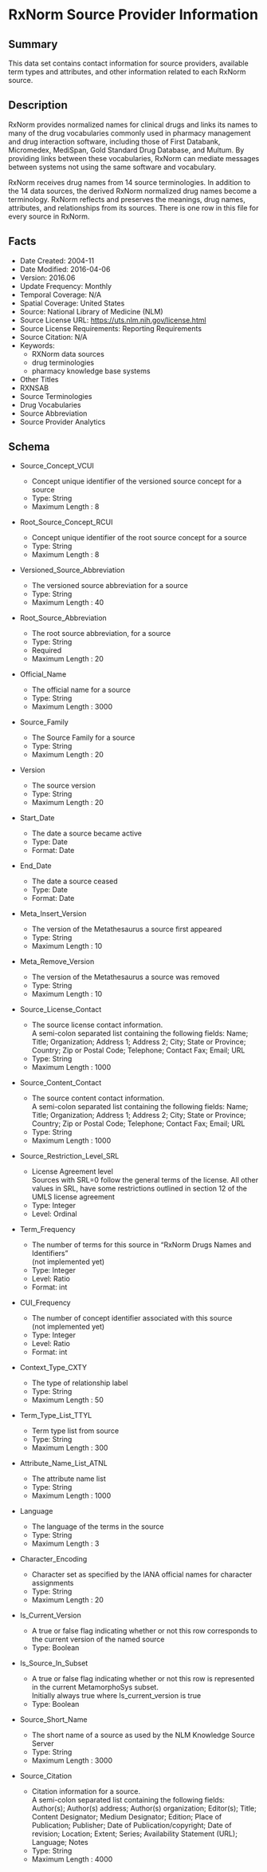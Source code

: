 # RxNorm Source Provider Information

## Summary
This data set contains contact information for source providers, available term types and attributes, and other information related to each RxNorm source.

## Description
RxNorm provides normalized names for clinical drugs and links its names to many of the drug vocabularies commonly used in pharmacy management and drug interaction software, including those of First Databank, Micromedex, MediSpan, Gold Standard Drug Database, and Multum. By providing links between these vocabularies, RxNorm can mediate messages between systems not using the same software and vocabulary.

RxNorm receives drug names from 14 source terminologies. In addition to the 14 data sources, the derived RxNorm normalized drug names become a terminology. 
RxNorm reflects and preserves the meanings, drug names, attributes, and relationships from its sources. There is one row in this file for every source in RxNorm.

## Facts
- Date Created: 2004-11
- Date Modified: 2016-04-06
- Version: 2016.06
- Update Frequency: Monthly
- Temporal Coverage: N/A
- Spatial Coverage: United States
- Source: National Library of Medicine (NLM)
- Source License URL: https://uts.nlm.nih.gov/license.html
- Source License Requirements: Reporting Requirements
- Source Citation: N/A
- Keywords:
  - RXNorm data sources
  - drug terminologies
  - pharmacy knowledge base systems
- Other Titles
 - RXNSAB
 - Source Terminologies
 - Drug Vocabularies
 - Source Abbreviation
 - Source Provider Analytics

## Schema
- Source_Concept_VCUI
  - Concept unique identifier of the versioned source concept for a source
  - Type: String
  - Maximum Length : 8
  
- Root_Source_Concept_RCUI
  - Concept unique identifier of the root source concept for a source
  - Type: String
  - Maximum Length : 8

- Versioned_Source_Abbreviation
  - The versioned source abbreviation for a source
  - Type: String
  - Maximum Length : 40

- Root_Source_Abbreviation
  - The root source abbreviation, for a source
  - Type: String
  - Required
  - Maximum Length : 20
  
- Official_Name
  - The official name for a source
  - Type: String
  - Maximum Length : 3000
  
- Source_Family
  - The Source Family for a source
  - Type: String
  - Maximum Length : 20

- Version
  - The source version
  - Type: String
  - Maximum Length : 20
  
- Start_Date
  - The date a source became active
  - Type: Date
  - Format: Date
  
- End_Date
  - The date a source ceased
  - Type: Date
  - Format: Date
  
- Meta_Insert_Version
  - The version of the Metathesaurus a source first appeared
  - Type: String
  - Maximum Length : 10

- Meta_Remove_Version
  - The version of the Metathesaurus a source was removed
  - Type: String
  - Maximum Length : 10
  
- Source_License_Contact
  - The source license contact information.  
  A semi-colon separated list containing the following fields: Name; Title; Organization; Address 1; Address 2; City; State or Province; Country; Zip or Postal Code; Telephone; Contact Fax; Email; URL
  - Type: String
  - Maximum Length : 1000
  
- Source_Content_Contact
  - The source content contact information.  
  A semi-colon separated list containing the following fields: Name; Title; Organization; Address 1; Address 2; City; State or Province; Country; Zip or Postal Code; Telephone; Contact Fax; Email; URL
  - Type: String
  - Maximum Length : 1000

- Source_Restriction_Level_SRL
  - License Agreement level   
Sources with SRL=0 follow the general terms of the license. All other values in SRL, have some restrictions outlined in section 12 of the UMLS license agreement
  - Type: Integer
  - Level: Ordinal
  
- Term_Frequency
  - The number of terms for this source in “RxNorm Drugs Names and Identifiers”   
  (not implemented yet)
  - Type: Integer
  - Level: Ratio
  - Format: int

- CUI_Frequency
  - The number of concept identifier associated with this source   
  (not implemented yet)
  - Type: Integer
  - Level: Ratio
  - Format: int

- Context_Type_CXTY
  - The type of relationship label 
  - Type: String
  - Maximum Length : 50

- Term_Type_List_TTYL
  - Term type list from source
  - Type: String
  - Maximum Length : 300
  
- Attribute_Name_List_ATNL
  - The attribute name list
  - Type: String
  - Maximum Length : 1000

- Language
  - The language of the terms in the source
  - Type: String
  - Maximum Length : 3
  
- Character_Encoding
  - Character set as specified by the IANA official names for character assignments 
  - Type: String
  - Maximum Length : 20

- Is_Current_Version
  - A true or false flag indicating whether or not this row corresponds to the current version of the named source
  - Type: Boolean

- Is_Source_In_Subset
  - A true or false flag indicating whether or not this row is represented in the current MetamorphoSys subset.   
  Initially always true where Is_current_version is true
  - Type: Boolean

- Source_Short_Name
  - The short name of a source as used by the NLM Knowledge Source Server
  - Type: String
  - Maximum Length : 3000
  
- Source_Citation
  - Citation information for a source.   
  A semi-colon separated list containing the following fields: Author(s); Author(s) address; Author(s) organization; Editor(s); Title; Content Designator; Medium Designator; Edition; Place of Publication; Publisher; Date of Publication/copyright; Date of revision; Location; Extent; Series; Availability Statement (URL); Language; Notes
  - Type: String
  - Maximum Length : 4000
